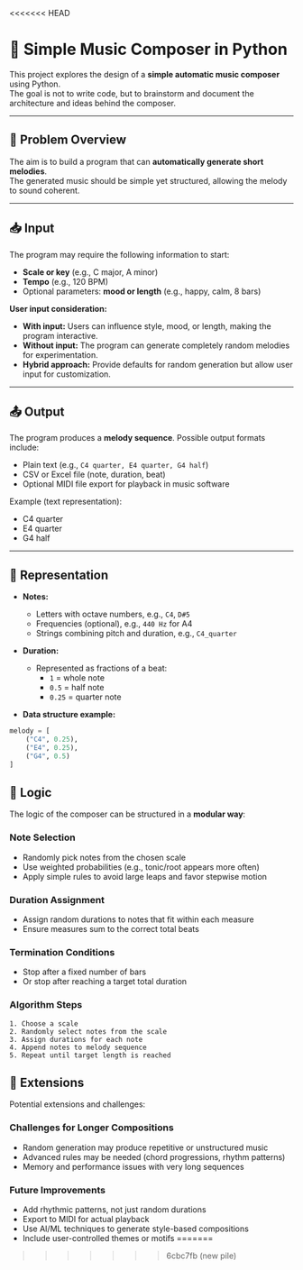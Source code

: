 <<<<<<< HEAD
# 🎵 Simple Music Composer in Python

This project explores the design of a **simple automatic music composer** using Python.  
The goal is not to write code, but to brainstorm and document the architecture and ideas behind the composer.

---

## 📝 Problem Overview
The aim is to build a program that can **automatically generate short melodies**.  
The generated music should be simple yet structured, allowing the melody to sound coherent.

---

## 📥 Input

The program may require the following information to start:

- **Scale or key** (e.g., C major, A minor)  
- **Tempo** (e.g., 120 BPM)  
- Optional parameters: **mood or length** (e.g., happy, calm, 8 bars)  

**User input consideration:**  
- **With input:** Users can influence style, mood, or length, making the program interactive.  
- **Without input:** The program can generate completely random melodies for experimentation.  
- **Hybrid approach:** Provide defaults for random generation but allow user input for customization.

---

## 📤 Output

The program produces a **melody sequence**. Possible output formats include:

- Plain text (e.g., `C4 quarter, E4 quarter, G4 half`)  
- CSV or Excel file (note, duration, beat)  
- Optional MIDI file export for playback in music software  

Example (text representation):

- C4 quarter
- E4 quarter
- G4 half

---

## 🎼 Representation

- **Notes:**  
  - Letters with octave numbers, e.g., `C4`, `D#5`  
  - Frequencies (optional), e.g., `440 Hz` for A4  
  - Strings combining pitch and duration, e.g., `C4_quarter`  

- **Duration:**  
  - Represented as fractions of a beat:  
    - `1` = whole note  
    - `0.5` = half note  
    - `0.25` = quarter note  

- **Data structure example:**

```python
melody = [
    ("C4", 0.25),
    ("E4", 0.25),
    ("G4", 0.5)
]
```


## 🧠 Logic

The logic of the composer can be structured in a **modular way**:

### Note Selection
- Randomly pick notes from the chosen scale
- Use weighted probabilities (e.g., tonic/root appears more often)
- Apply simple rules to avoid large leaps and favor stepwise motion

### Duration Assignment
- Assign random durations to notes that fit within each measure
- Ensure measures sum to the correct total beats

### Termination Conditions
- Stop after a fixed number of bars
- Or stop after reaching a target total duration

### Algorithm Steps
```text
1. Choose a scale
2. Randomly select notes from the scale
3. Assign durations for each note
4. Append notes to melody sequence
5. Repeat until target length is reached
```

## 🚀 Extensions

Potential extensions and challenges:

### Challenges for Longer Compositions
- Random generation may produce repetitive or unstructured music
- Advanced rules may be needed (chord progressions, rhythm patterns)
- Memory and performance issues with very long sequences

### Future Improvements
- Add rhythmic patterns, not just random durations
- Export to MIDI for actual playback
- Use AI/ML techniques to generate style-based compositions
- Include user-controlled themes or motifs
=======
>>>>>>> 6cbc7fb (new pile)
